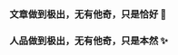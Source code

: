 ### 文章做到极出，无有他奇，只是恰好 👋
### 人品做到极出，无有他奇，只是本然 ✨

<!--
**xinumh/xinumh** is a ✨ _special_ ✨ repository because its `README.md` (this file) appears on your GitHub profile.

Here are some ideas to get you started:

- 🔭 I’m currently working on ...
- 🌱 I’m currently learning ...
- 👯 I’m looking to collaborate on ...
- 🤔 I’m looking for help with ...
- 💬 Ask me about ...
- 📫 How to reach me: ...
- 😄 Pronouns: ...
- ⚡ Fun fact: ...
-->

<!--
[![xinumh's github stats](https://github-readme-stats.vercel.app/api?username=xinumh)](https://github.com/xinumh/github-readme-stats)
-->
